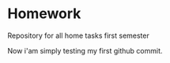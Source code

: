 # Homework
Repository for all home tasks first semester

Now i'am simply testing my first github commit.
